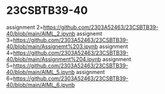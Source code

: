 # 23CSBTB39-40
assignment 2=https://github.com/2303A52463/23CSBTB39-40/blob/main/AIML_2.ipynb
assignemt 3=https://github.com/2303A52463/23CSBTB39-40/blob/main/Assignemt%203.ipynb
assignment 4=https://github.com/2303A52463/23CSBTB39-40/blob/main/Assignment%204.ipynb
assignment 5=https://github.com/2303A52463/23CSBTB39-40/blob/main/AIML_5.ipynb
assignment 6=https://github.com/2303A52463/23CSBTB39-40/blob/main/AIML_6.ipynb
